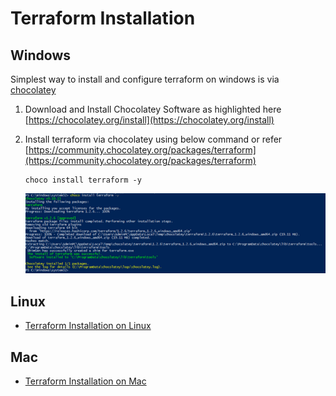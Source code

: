 # Terraform Installation
## Windows
Simplest way to install and configure terraform on windows is via [chocolatey](https://chocolatey.org/)

1. Download and Install Chocolatey Software as highlighted here [https://chocolatey.org/install](https://chocolatey.org/install)
2. Install terraform via chocolatey using below command or refer [https://community.chocolatey.org/packages/terraform](https://community.chocolatey.org/packages/terraform)  

    ```
    choco install terraform -y
    ```
    ![Terraform Installation](./imgs/01_choco_install_terraform.png)
## Linux

* [Terraform Installation on Linux](https://learn.hashicorp.com/tutorials/terraform/install-cli)

## Mac
* [Terraform Installation on Mac](https://learn.hashicorp.com/tutorials/terraform/install-cli)

